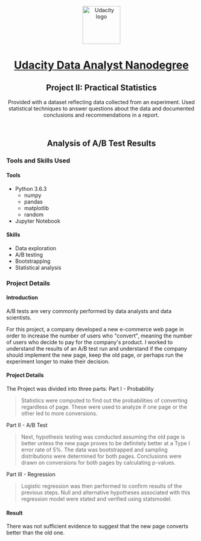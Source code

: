 <p align="center">
  <a href="https://www.udacity.com/">
    <img src='https://course_report_production.s3.amazonaws.com/rich/rich_files/rich_files/5511/s300/udacity-logo.png' alt="Udacity logo" width = 100px>
   </a>
</p>

<h1 align="center"><a href = "https://www.udacity.com/course/data-analyst-nanodegree--nd002"> Udacity Data Analyst Nanodegree </a></h1>
<h2 align="center">Project II: Practical Statistics<br></h2>
<p align="center">Provided with a dataset reflecting data collected from an experiment. Used statistical techniques to answer questions about the data and documented conclusions and recommendations in a report.</p>
<h2 align="center"><br>Analysis of A/B Test Results<br></h2>

### Tools and Skills Used

#### Tools
- Python 3.6.3
  - numpy
  - pandas
  - matplotlib
  - random
- Jupyter Notebook

#### Skills
- Data exploration
- A/B testing
- Bootstrapping
- Statistical analysis

### Project Details

#### Introduction
A/B tests are very commonly performed by data analysts and data scientists. 

For this project, a company developed a new e-commerce web page in order to increase the number of users who "convert", meaning the number of users who decide to pay for the company's product. I worked to understand the results of an A/B test run and understand if the company should implement the new page, keep the old page, or perhaps run the experiment longer to make their decision.

#### Project Details
The Project was divided into three parts: 
Part I - Probability
> Statistics were computed to find out the probabilities of converting regardless of page. These were used to analyze if one page or the other led to more conversions.

Part II - A/B Test
> Next, hypothesis testing was conducted assuming the old page is better unless the new page proves to be definitely better at a Type I error rate of 5%. The data was bootstrapped and sampling distributions were determined for both pages. Conclusions were drawn on conversions for both pages by calculating p-values.

Part III - Regression
> Logistic regression was then performed to confirm results of the previous steps. Null and alternative hypotheses associated with this regression model were stated and verified using statsmodel.

#### Result
There was not sufficient evidence to suggest that the new page converts better than the old one.
